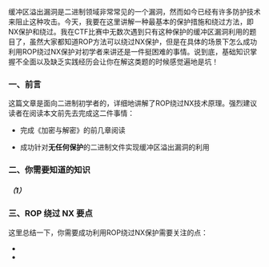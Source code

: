 缓冲区溢出漏洞是二进制领域非常常见的一个漏洞，然而如今已经有许多防护技术来阻止这种攻击。今天，我要在这里讲解一种最基本的保护措施和绕过方法，即NX保护和绕过。我在CTF比赛中无数次遇到只有这种保护的缓冲区漏洞利用的题目了，虽然大家都知道ROP方法可以绕过NX保护，但是在具体的场景下怎么成功利用ROP绕过NX保护对初学者来讲还是一件挺困难的事情。说到底，基础知识掌握不全面以及缺乏实践经历会让你在解这类题的时候感觉遍地是坑！

### 一、前言

这篇文章是面向二进制初学者的，详细地讲解了ROP绕过NX技术原理。强烈建议读者在阅读本文前先去完成这二件事情：

- 完成《加密与解密》的前几章阅读

- 成功针对**无任何保护**的二进制文件实现缓冲区溢出漏洞的利用

### 二、你需要知道的知识

##### （1）



### 三、ROP 绕过 NX 要点

这里总结一下，你需要成功利用ROP绕过NX保护需要关注的点：

- 
- 



  